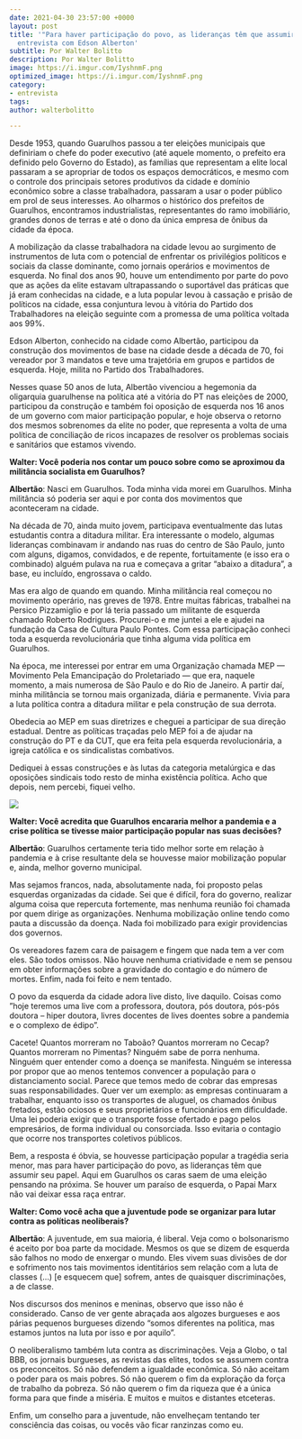 ```yaml
---
date: 2021-04-30 23:57:00 +0000
layout: post
title: '"Para haver participação do povo, as lideranças têm que assumir seu papel",
  entrevista com Edson Alberton'
subtitle: Por Walter Bolitto
description: Por Walter Bolitto
image: https://i.imgur.com/IyshnmF.png
optimized_image: https://i.imgur.com/IyshnmF.png
category:
- entrevista
tags: 
author: walterbolitto

---
```

Desde 1953, quando Guarulhos passou a ter eleições municipais que definiriam o chefe do poder executivo (até aquele momento, o prefeito era definido pelo Governo do Estado), as famílias que representam a elite local passaram a se apropriar de todos os espaços democráticos, e mesmo com o controle dos principais setores produtivos da cidade e domínio econômico sobre a classe trabalhadora, passaram a usar o poder público em prol de seus interesses. Ao olharmos o histórico dos prefeitos de Guarulhos, encontramos industrialistas, representantes do ramo imobiliário, grandes donos de terras e até o dono da única empresa de ônibus da cidade da época.

A mobilização da classe trabalhadora na cidade levou ao surgimento de instrumentos de luta com o potencial de enfrentar os privilégios políticos e sociais da classe dominante, como jornais operários e movimentos de esquerda. No final dos anos 90, houve um entendimento por parte do povo que as ações da elite estavam ultrapassando o suportável das práticas que já eram conhecidas na cidade, e a luta popular levou à cassação e prisão de políticos na cidade, essa conjuntura levou à vitória do Partido dos Trabalhadores na eleição seguinte com a promessa de uma política voltada aos 99%.

Edson Alberton, conhecido na cidade como Albertão, participou da construção dos movimentos de base na cidade desde a década de 70, foi vereador por 3 mandatos e teve uma trajetória em grupos e partidos de esquerda. Hoje, milita no Partido dos Trabalhadores.

Nesses quase 50 anos de luta, Albertão vivenciou a hegemonia da oligarquia guarulhense na política até a vitória do PT nas eleições de 2000, participou da construção e também foi oposição de esquerda nos 16 anos de um governo com maior participação popular, e hoje observa o retorno dos mesmos sobrenomes da elite no poder, que representa a volta de uma política de conciliação de ricos incapazes de resolver os problemas sociais e sanitários que estamos vivendo.

**Walter: Você poderia nos contar um pouco sobre como se aproximou da militância socialista em Guarulhos?**

**Albertão**: Nasci em Guarulhos. Toda minha vida morei em Guarulhos. Minha militância só poderia ser aqui e por conta dos movimentos que aconteceram na cidade.

Na década de 70, ainda muito jovem, participava eventualmente das lutas estudantis contra a ditadura militar. Era interessante o modelo, algumas lideranças combinavam ir andando nas ruas do centro de São Paulo, junto com alguns, digamos, convidados, e de repente, fortuitamente (e isso era o combinado) alguém pulava na rua e começava a gritar “abaixo a ditadura”, a base, eu incluído, engrossava o caldo.

Mas era algo de quando em quando. Minha militância real começou no movimento operário, nas greves de 1978. Entre muitas fábricas, trabalhei na Persico Pizzamiglio e por lá teria passado um militante de esquerda chamado Roberto Rodrigues. Procurei-o e me juntei a ele e ajudei na fundação da Casa de Cultura Paulo Pontes. Com essa participação conheci toda a esquerda revolucionária que tinha alguma vida política em Guarulhos.

Na época, me interessei por entrar em uma Organização chamada MEP — Movimento Pela Emancipação do Proletariado — que era, naquele momento, a mais numerosa de São Paulo e do Rio de Janeiro. A partir daí, minha militância se tornou mais organizada, diária e permanente. Vivia para a luta política contra a ditadura militar e pela construção de sua derrota.

Obedecia ao MEP em suas diretrizes e cheguei a participar de sua direção estadual. Dentre as políticas traçadas pelo MEP foi a de ajudar na construção do PT e da CUT, que era feita pela esquerda revolucionária, a igreja católica e os sindicalistas combativos.

Dediquei à essas construções e às lutas da categoria metalúrgica e das oposições sindicais todo resto de minha existência política. Acho que depois, nem percebi, fiquei velho.

![](https://i.imgur.com/efGZ1G1.jpg)

**Walter: Você acredita que Guarulhos encararia melhor a pandemia e a crise política se tivesse maior participação popular nas suas decisões?**

**Albertão**: Guarulhos certamente teria tido melhor sorte em relação à pandemia e à crise resultante dela se houvesse maior mobilização popular e, ainda, melhor governo municipal.

Mas sejamos francos, nada, absolutamente nada, foi proposto pelas esquerdas organizadas da cidade. Sei que é difícil, fora do governo, realizar alguma coisa que repercuta fortemente, mas nenhuma reunião foi chamada por quem dirige as organizações. Nenhuma mobilização online tendo como pauta a discussão da doença. Nada foi mobilizado para exigir providencias dos governos.

Os vereadores fazem cara de paisagem e fingem que nada tem a ver com eles. São todos omissos. Não houve nenhuma criatividade e nem se pensou em obter informações sobre a gravidade do contagio e do número de mortes. Enfim, nada foi feito e nem tentado.

O povo da esquerda da cidade adora live disto, live daquilo. Coisas como ”hoje teremos uma live com a professora, doutora, pós doutora, pós-pós doutora – hiper doutora, livres docentes de lives doentes sobre a pandemia e o complexo de édipo”.

Cacete! Quantos morreram no Taboão? Quantos morreram no Cecap? Quantos morreram no Pimentas? Ninguém sabe de porra nenhuma. Ninguém quer entender como a doença se manifesta. Ninguém se interessa por propor que ao menos tentemos convencer a população para o distanciamento social. Parece que temos medo de cobrar das empresas suas responsabilidades. Quer ver um exemplo: as empresas continuaram a trabalhar, enquanto isso os transportes de aluguel, os chamados ônibus fretados, estão ociosos e seus proprietários e funcionários em dificuldade. Uma lei poderia exigir que o transporte fosse ofertado e pago pelos empresários, de forma individual ou consorciada. Isso evitaria o contagio que ocorre nos transportes coletivos públicos.

Bem, a resposta é óbvia, se houvesse participação popular a tragédia seria menor, mas para haver participação do povo, as lideranças têm que assumir seu papel. Aqui em Guarulhos os caras saem de uma eleição pensando na próxima. Se houver um paraíso de esquerda, o Papai Marx não vai deixar essa raça entrar.

**Walter: Como você acha que a juventude pode se organizar para lutar contra as políticas neoliberais?**

**Albertão**: A juventude, em sua maioria, é liberal. Veja como o bolsonarismo é aceito por boa parte da mocidade. Mesmos os que se dizem de esquerda são falhos no modo de enxergar o mundo. Eles vivem suas divisões de dor e sofrimento nos tais movimentos identitários sem relação com a luta de classes (…) \[e esquecem que\] sofrem, antes de quaisquer discriminações, a de classe.

Nos discursos dos meninos e meninas, observo que isso não é considerado. Canso de ver gente abraçada aos algozes burgueses e aos párias pequenos burgueses dizendo “somos diferentes na politica, mas estamos juntos na luta por isso e por aquilo”.

O neoliberalismo também luta contra as discriminações. Veja a Globo, o tal BBB, os jornais burgueses, as revistas das elites, todos se assumem contra os preconceitos. Só não defendem a igualdade econômica. Só não aceitam o poder para os mais pobres. Só não querem o fim da exploração da força de trabalho da pobreza. Só não querem o fim da riqueza que é a única forma para que finde a miséria. E muitos e muitos e distantes etceteras.

Enfim, um conselho para a juventude, não envelheçam tentando ter consciência das coisas, ou vocês vão ficar ranzinzas como eu.